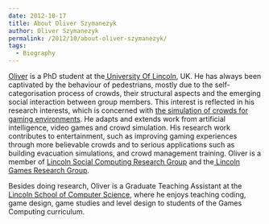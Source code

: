 ```yaml
---
date: 2012-10-17
title: About Oliver Szymanezyk
author: Oliver Szymanezyk
permalink: /2012/10/about-oliver-szymanezyk/
tags:
  - Biography
---
```

<a href="http://phone.online.lincoln.ac.uk/oszymanezyk" target="_blank">Oliver</a> is a PhD student at the<a href="http://www.lincoln.ac.uk/home/" target="_blank"> University Of Lincoln</a>, UK. He has always been captivated by the behaviour of pedestrians, mostly due to the self-categorisation process of crowds, their structural aspects and the emerging social interaction between group members. This interest is reflected in his research interests, which is concerned with <a href="http://www.youtube.com/watch?v=Bot5_DouTWg" target="_blank">the simulation of crowds for gaming environments</a>. He adapts and extends work from artificial intelligence, video games and crowd simulation. His research work contributes to entertainment, such as improving gaming experiences through more believable crowds and to serious applications such as building evacuation simulations, and crowd management training. Oliver is a member of <a href="http://lisc.lincoln.ac.uk/" target="_blank">Lincoln Social Computing Research Group</a> and the<a href="http://games.lincoln.ac.uk" target="_blank"> Lincoln Games Research Group</a>.

Besides doing research, Oliver is a Graduate Teaching Assistant at the<a href="http://www.lincoln.ac.uk/home/socs/" target="_blank"> Lincoln School of Computer Science</a>, where he enjoys teaching coding, game design, game studies and level design to students of the Games Computing curriculum.
